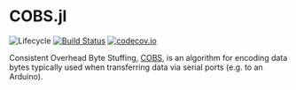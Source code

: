 # COBS.jl

![Lifecycle](https://img.shields.io/badge/lifecycle-experimental-orange.svg)<!--
![Lifecycle](https://img.shields.io/badge/lifecycle-maturing-blue.svg)
![Lifecycle](https://img.shields.io/badge/lifecycle-stable-green.svg)
![Lifecycle](https://img.shields.io/badge/lifecycle-retired-orange.svg)
![Lifecycle](https://img.shields.io/badge/lifecycle-archived-red.svg)
![Lifecycle](https://img.shields.io/badge/lifecycle-dormant-blue.svg) -->
[![Build Status](https://travis-ci.com/yakir12/COBS.jl.svg?branch=master)](https://travis-ci.com/yakir12/COBS.jl)
[![codecov.io](http://codecov.io/github/yakir12/COBS.jl/coverage.svg?branch=master)](http://codecov.io/github/yakir12/COBS.jl?branch=master)

Consistent Overhead Byte Stuffing, [COBS](https://en.wikipedia.org/wiki/Consistent_Overhead_Byte_Stuffing), is an algorithm for encoding data bytes typically used when transferring data via serial ports (e.g. to an Arduino).

